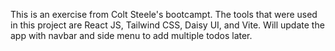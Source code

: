 This is an exercise from Colt Steele's bootcampt. The tools that were used in this project are
React JS, Tailwind CSS, Daisy UI, and Vite. Will update the app with navbar and side menu to add
multiple todos later.
